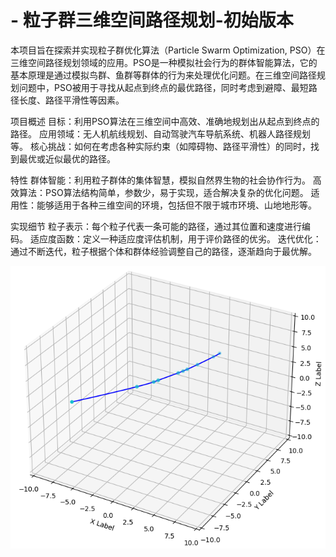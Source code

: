 # - 粒子群三维空间路径规划-初始版本
本项目旨在探索并实现粒子群优化算法（Particle Swarm Optimization, PSO）在三维空间路径规划领域的应用。PSO是一种模拟社会行为的群体智能算法，它的基本原理是通过模拟鸟群、鱼群等群体的行为来处理优化问题。在三维空间路径规划问题中，PSO被用于寻找从起点到终点的最优路径，同时考虑到避障、最短路径长度、路径平滑性等因素。

项目概述
目标：利用PSO算法在三维空间中高效、准确地规划出从起点到终点的路径。
应用领域：无人机航线规划、自动驾驶汽车导航系统、机器人路径规划等。
核心挑战：如何在考虑各种实际约束（如障碍物、路径平滑性）的同时，找到最优或近似最优的路径。

特性
群体智能：利用粒子群体的集体智慧，模拟自然界生物的社会协作行为。
高效算法：PSO算法结构简单，参数少，易于实现，适合解决复杂的优化问题。
适用性：能够适用于各种三维空间的环境，包括但不限于城市环境、山地地形等。

实现细节
粒子表示：每个粒子代表一条可能的路径，通过其位置和速度进行编码。
适应度函数：定义一种适应度评估机制，用于评价路径的优劣。
迭代优化：通过不断迭代，粒子根据个体和群体经验调整自己的路径，逐渐趋向于最优解。


![Example Image](./results.png)
